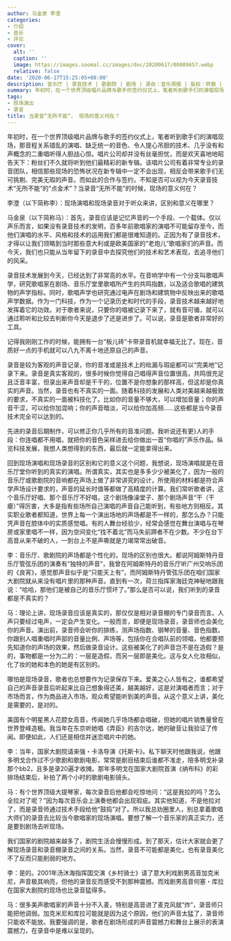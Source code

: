 ```yaml
---
author: 马金泉 李澄
categories:
- 介绍
- 音乐
- 评论
cover:
  alt: ''
  caption: ''
  image: https://images.soomal.cc/images/doc/20200617/00089657.webp
  relative: false
date: '2020-06-17T15:25:05+08:00'
description: 音乐厅 | 录音技术 | 歌剧院 | 剧场 | 源自：音乐周报 | 版权：转载 |  平均/总评分：10.00/60
summary: 年初时，在一个世界顶级唱片品牌与歌手的签约仪式上，笔者听到歌手们的演唱现场，那音程关系错乱的演唱、缺乏统一的音色、令人提心吊胆的技术、几乎没有和声概念的二重唱听得人胆战心惊。唱片公司却并没有丝毫担忧，而是欢天喜地地昭告天下……
tags:
- 现场演出
- 录音
title: 当录音“无所不能”， 现场的意义何在？
---
```


年初时，在一个世界顶级唱片品牌与歌手的签约仪式上，笔者听到歌手们的演唱现场，那音程关系错乱的演唱、缺乏统一的音色、令人提心吊胆的技术、几乎没有和声概念的二重唱听得人胆战心惊。唱片公司却并没有丝毫担忧，而是欢天喜地地昭告天下：粉丝们不久就将听到他们最精彩的新专辑。该唱片公司有着非常专业的录音团队，相信那些现场的恐怖状况在新专辑中一定不会出现，相反会带来歌手们无可挑剔、完美无瑕的声音。而如此的合作与签约，不知是否可以视为今天录音技术“无所不能”的“点金术”？当录音“无所不能”的时候，现场的意义何在？

李澄（以下简称李）：现场演唱和现场录音对于听众来讲，区别和意义在哪里？

马金泉（以下简称马）：首先，录音应该是记忆声音的一个手段、一个载体。仅以声乐而言，如果没有录音技术的发明，百多年前歌唱家的演唱不可能留存至今，而他们演唱的水平、风格和技术的运用我们都是很难知道的。正因为有了录音技术，才得以让我们领略到当时那些意大利或是欧美国家的“老炮儿”歌唱家们的声音。而今天，我们也只能从当年留下的录音中去探究他们的技术和艺术表现，去追寻他们的风采。

录音技术发展到今天，已经达到了非常高的水平。在音响学中有一个分支叫歌唱声学，研究歌唱家在剧场、音乐厅堂里歌唱所产生的共鸣指数，以及适合歌唱的建筑物的声学指标。同时，歌唱声学也研究通过电声在剧场和建筑物中反映出来的歌唱声学数据。作为一门科技，作为一个记录历史和时代的手段，录音技术越来越好地发挥着它的功效。对于歌者来说，只要你的唱被记录下来了，就有音可循，就可以通过聆听和比较去判断你今天是退步了还是进步了。可以说，录音是歌者非常好的工具。

记得我刚刚工作的时候，能拥有一台“板儿砖”卡带录音机就幸福无比了。现在，音质好一点的手机就可以八九不离十地还原自己的声音。

录音是较为客观的声音记录，你的音准或是技术上的纰漏与瑕疵都可以“完美地”记录下来。录音是真实客观的，很多时候你觉得自己唱得声音位置很高，共鸣很充足且泛音丰富，但录出来声音却是干干的，位置不是你想象的那样高，但这却是你真实的声音。当然，录音也有不真实的一面。随着科技的发展和人类对美越来越极致的要求，不真实的一面被科技化了。比如你的音量不够大，可以增加音量；你的声音干涩，可以给你加混响；你的声音暗淡，可以给你加高频……这些都是当今录音技术完全可以达到的。

先进的录音后期制作，可以修正你几乎所有的音准问题。我听说还有更}人的手段：你连唱都不用唱，就把你的音色采样进去给你做出一首“你唱的”声乐作品。纵览科技发展，我想人类想得到的东西，最后就一定能拿得出来。

回到现场演唱和现场录音的区别和它的意义这个问题，我想说，现场演唱就是在音乐厅堂你听到的真实的演唱。所谓真实，其实也是多多少少被美化了，因为一般的音乐厅或歌剧院的音响都在声场上做了非常讲究的设计，所使用的材料都是符合声学声场设计要求的，声音的延长时值等都做了高精度的计算。我们常听歌者讲，这个音乐厅好唱、那个音乐厅不好唱，这个剧场像澡堂子、那个剧场声音“干（干瘪）”得厉害，大多是指有些场所自己演唱的声音自己能听到，有些地方则相反。其实职业歌者都知道，世界上每一个演出场地的声场都是不一样的，那怎么办？只能凭声音在腔体中的实质感觉唱。有的人舞台经验少，经常会感觉在舞台演唱与在琴房或家里唱不一样，因为空间变化“找不着北”而马失前蹄者不在少数。不少在台下高音从来不破的人，一到台上不是声嘶就是力竭常常出破音。

李：音乐厅、歌剧院的声场都是个性化的，现场的区别也很大。都说阿姆斯特丹音乐厅管弦乐团的演奏有“独特的声音”，我曾在阿姆斯特丹的音乐厅听广州交响乐团的《良宵》，感觉那声音似乎是“只能天上有”，而阿姆斯特丹管弦乐团在咱们国家大剧院就从来没有唱片里的那种声音。直到有一次，荷兰指挥家海廷克神秘地跟我说：“哈哈，那他们是被自己的音乐厅惯坏了。”那么是否可以说，我们听到的录音都是不真实的？

马：理论上讲，现场录音应该是真实的，那仅仅是相对录音棚的专门录音而言。人声只要经过电声，一定会产生变化。一般而言，即便是现场录音，录音师也会美化你的声音。演出前，录音师会听你的排练，测声场指数、钢琴的音量、音色指数。你跟别人唱重唱时声部的音量比例、声场等，包括你在合唱队前的领唱，他都要预先知道你的声场的效果，然后做录音设计。这些被美化了的声音岂不是在造假？是的，事物都是一分为二的：一层是造假，而另一层即是美化。这与女人化妆相似，化了妆的她和本色的她是有区别的。

哪怕是现场录音，歌者也总想要作为记录保存下来。爱美之心人皆有之，谁都希望自己的声音录音后听起来比自己想象得还美，越美越好，这是对演唱者而言；对于市场而言，作为商品进入市场，观众希望能听到美的声音。从这个意义上讲，美化是需要的，是对的。

美国有个明星黑人花腔女高音，传闻她几乎场场都会唱破，但她的唱片销售量曾在世界登峰造极。我当年在东京听她唱《弄臣》的吉尔达，她的破音让我验证了传闻。即便如此，人们还是相信并迷恋唱片中的她。

李：当年，国家大剧院请来强・卡洛导演《托斯卡》。私下聊天时他跟我说，他跟多明戈合作过不少歌剧和歌剧电影，常常是剧目结束后谁都不准走，陪多明戈补录那个bb2，且多是录20遍才收摊。那年多明戈在国家大剧院首演《纳布科》的彩排场结束后，补拍了两个小时的歌剧电影镜头。

马：有个世界顶级大提琴家，每次录音后他都会吃惊地问：“这是我拉的吗？怎么全拉对了呢？”因为每次音乐会上演奏他都会出现瑕疵。其实他知道，不是他拉对了，而是录音师通过技术手段给他“鼓捣”对了。所以我总劝圈里人，别总拿着歌唱大师们的录音去比较当今歌唱家的现场演唱。要想了解一个音乐家的真正实力，还是要到剧场去听现场。

我们国家的剧院越来越多了，剧院生活会慢慢形成。到了那天，估计大家就会更了解现场录音和录音棚录音之间的关系。当然，录音不可能都是美化，也有录音美化不了反而只能削弱的地方。

李：是的。2001年汤沐海指挥国交演《乡村骑士》请了意大利戏剧男高音加克米尼，声音极其响亮，但他的录音反而感受不到那种震撼。而戏剧男高音何塞・库拉在国家大剧院的现场也比录音猛得多。

马：很多美声歌唱家的声音十分不入麦，特别是高音进了麦克风就“炸”，录音师只能把他调弱。加克米尼和库拉可能就是因为这个原因，他们的声音太猛了，录音师只能收不能放。我要强调的是，歌者在剧场形成的声音震撼力和舞台上展示的表演震撼力，在录音中是难以呈现的。